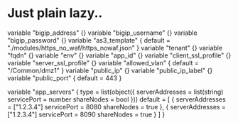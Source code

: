 # Just plain lazy..

variable "bigip_address" {}
variable "bigip_username" {}
variable "bigip_password" {}
variable "as3_template" {
  default = "./modules/https_no_waf/https_nowaf.json"
}
variable "tenant" {}
variable "fqdn" {}
variable "env" {}
variable "app_id" {}
variable "client_ssl_profile" {}
variable "server_ssl_profile" {}
variable "allowed_vlan" { 
  default = "/Common/dmz1"
} 
variable "public_ip" {}
variable "public_ip_label" {}
variable "public_port" {
  default = 443
}

variable "app_servers" {
  type = list(object({
    serverAddresses = list(string)
    servicePort = number
    shareNodes = bool
  }))
  default = [
    {
      serverAddresses = ["1.2.3.4"]
      servicePort = 8080
      shareNodes = true
    },
    {
      serverAddresses = ["1.2.3.4"]
      servicePort = 8090
      shareNodes = true
    }
  ]
}